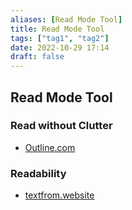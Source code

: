 ```yaml
---
aliases: [Read Mode Tool]
title: Read Mode Tool
tags: ["tag1", "tag2"]
date: 2022-10-29 17:14
draft: false
---
```


## Read Mode Tool

### Read without Clutter

- [Outline.com](https://outline.com/)

### Readability

- [textfrom.website](https://textfrom.website/)
